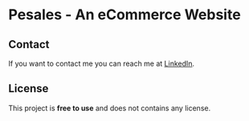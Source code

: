 # Pesales - An eCommerce Website

## Contact

If you want to contact me you can reach me at [LinkedIn](https://www.linkedin.com/in/peter-ikolaba-66873a230).

## License

This project is **free to use** and does not contains any license.
